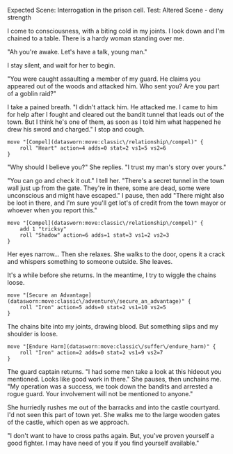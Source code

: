 Expected Scene: Interrogation in the prison cell.
Test: Altered Scene - deny strength

I come to consciousness, with a biting cold in my joints. I look down and I'm chained to a table.
There is a hardy woman standing over me.

"Ah you're awake. Let's have a talk, young man."

I stay silent, and wait for her to begin.

"You were caught assaulting a member of my guard. He claims you appeared out of the woods and attacked him. Who sent you? Are you part of a goblin raid?"

I take a pained breath.
"I didn't attack him. He attacked me. I came to him for help after I fought and cleared out the bandit tunnel that leads out of the town. But I think he's one of them, as soon as I told him what happened he drew his sword and charged." I stop and cough.

```iron-vault-mechanics
move "[Compel](datasworn:move:classic\/relationship\/compel)" {
    roll "Heart" action=4 adds=0 stat=2 vs1=5 vs2=6
}
```

"Why should I believe you?" She replies. "I trust my man's story over yours."

"You can go and check it out." I tell her. "There's a secret tunnel in the town wall just up from the gate. They're in there, some are dead, some were unconscious and might have escaped."
I pause, then add "There might also be loot in there, and I'm sure you'll get lot's of credit from the town mayor or whoever when you report this."

```iron-vault-mechanics
move "[Compel](datasworn:move:classic\/relationship\/compel)" {
    add 1 "tricksy"
    roll "Shadow" action=6 adds=1 stat=3 vs1=2 vs2=3
}
```

Her eyes narrow... Then she relaxes. She walks to the door, opens it a crack and whispers something to someone outside. She leaves.

It's a while before she returns. In the meantime, I try to wiggle the chains loose.

```iron-vault-mechanics
move "[Secure an Advantage](datasworn:move:classic\/adventure\/secure_an_advantage)" {
    roll "Iron" action=5 adds=0 stat=2 vs1=10 vs2=5
}
```

The chains bite into my joints, drawing blood. But something slips and my shoulder is loose.

```iron-vault-mechanics
move "[Endure Harm](datasworn:move:classic\/suffer\/endure_harm)" {
    roll "Iron" action=2 adds=0 stat=2 vs1=9 vs2=7
}
```

The guard captain returns.
"I had some men take a look at this hideout you mentioned. Looks like good work in there." She pauses, then unchains me.
"My operation was a success, we took down the bandits and arrested a rogue guard. Your involvement will not be mentioned to anyone."

She hurriedly rushes me out of the barracks and into the castle courtyard. I'd not seen this part of town yet. She walks me to the large wooden gates of the castle, which open as we approach.

"I don't want to have to cross paths again. But, you've proven yourself a good fighter. I may have need of you if you find yourself available."